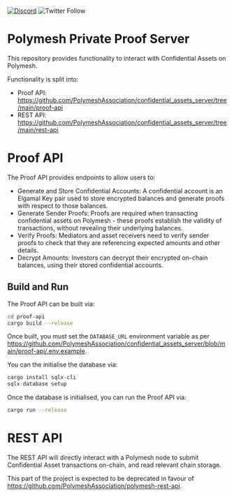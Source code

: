 [![Discord](https://img.shields.io/badge/Discord-Join_our_server-blue.svg?style=social&logo=discord)](https://discord.com/invite/ud2deWAnyt) 
![Twitter Follow](https://img.shields.io/twitter/follow/PolymeshNetwork?style=social)

# Polymesh Private Proof Server

This repository provides functionality to interact with Confidential Assets on Polymesh.

Functionality is split into:
  - Proof API: <https://github.com/PolymeshAssociation/confidential_assets_server/tree/main/proof-api>
  - REST API: <https://github.com/PolymeshAssociation/confidential_assets_server/tree/main/rest-api>

# Proof API

The Proof API provides endpoints to allow users to:
  - Generate and Store Confidential Accounts: A confidential account is an Elgamal Key pair used to store encrypted balances and generate proofs with respect to those balances.
  - Generate Sender Proofs: Proofs are required when transacting confidential assets on Polymesh - these proofs establish the validity of transactions, without revealing their underlying balances.
  - Verify Proofs: Mediators and asset receivers need to verify sender proofs to check that they are referencing expected amounts and other details.
  - Decrypt Amounts: Investors can decrypt their encrypted on-chain balances, using their stored confidential accounts.

## Build and Run

The Proof API can be built via:
```bash
cd proof-api
cargo build --release
```

Once built, you must set the `DATABASE_URL` environment variable as per <https://github.com/PolymeshAssociation/confidential_assets_server/blob/main/proof-api/.env.example>.

You can the initialise the database via:
```bash
cargo install sqlx-cli
sqlx database setup
```

Once the database is initialised, you can run the Proof API via:
```bash
cargo run --release
```

# REST API

The REST API will directly interact with a Polymesh node to submit Confidential Asset transactions on-chain, and read relevant chain storage.

This part of the project is expected to be deprecated in favour of <https://github.com/PolymeshAssociation/polymesh-rest-api>.
